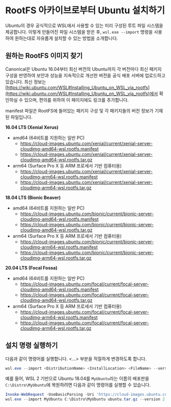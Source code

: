 # RootFS 아카이브로부터 Ubuntu 설치하기

Ubuntu의 경우 공식적으로 WSL에서 사용할 수 있는 미리 구성된 루트 파일 시스템을 제공합니다. 이렇게 만들어진 파일 시스템을 받은 후, `wsl.exe --import` 명령을 사용하여 원하는대로 자유롭게 설치할 수 있는 방법을 소개합니다.

## 원하는 RootFS 이미지 찾기

Canonical은 Ubuntu 16.04부터 최신 버전의 Ubuntu까지 각 버전마다 최신 패키지 구성을 반영하여 보안과 성능을 지속적으로 개선한 버전을 공식 배포 서버에 업로드하고 있습니다. 최신 정보는 [https://wiki.ubuntu.com/WSL#Installing_Ubuntu_on_WSL_via_rootfs](https://wiki.ubuntu.com/WSL#Installing_Ubuntu_on_WSL_via_rootfs)에서 확인하실 수 있으며, 편의를 위하여 이 페이지에도 링크를 추가합니다.

manifest 파일은 RootFS에 들어있는 패키지 구성 및 각 패키지들의 버전 정보가 기재된 파일입니다.

**16.04 LTS (Xenial Xerus)**

- amd64 (64비트를 지원하는 일반 PC)
  - https://cloud-images.ubuntu.com/xenial/current/xenial-server-cloudimg-amd64-wsl.rootfs.manifest
  - https://cloud-images.ubuntu.com/xenial/current/xenial-server-cloudimg-amd64-wsl.rootfs.tar.gz
- arm64 (Surface Pro X 등 ARM 프로세서 기반 컴퓨터용)
  - https://cloud-images.ubuntu.com/xenial/current/xenial-server-cloudimg-arm64-wsl.rootfs.manifest
  - https://cloud-images.ubuntu.com/xenial/current/xenial-server-cloudimg-arm64-wsl.rootfs.tar.gz

**18.04 LTS (Bionic Beaver)**

- amd64 (64비트를 지원하는 일반 PC)
  - https://cloud-images.ubuntu.com/bionic/current/bionic-server-cloudimg-amd64-wsl.rootfs.manifest
  - https://cloud-images.ubuntu.com/bionic/current/bionic-server-cloudimg-amd64-wsl.rootfs.tar.gz
- arm64 (Surface Pro X 등 ARM 프로세서 기반 컴퓨터용)
  - https://cloud-images.ubuntu.com/bionic/current/bionic-server-cloudimg-arm64-wsl.rootfs.manifest
  - https://cloud-images.ubuntu.com/bionic/current/bionic-server-cloudimg-arm64-wsl.rootfs.tar.gz

**20.04 LTS (Focal Fossa)**

- amd64 (64비트를 지원하는 일반 PC)
  - https://cloud-images.ubuntu.com/focal/current/focal-server-cloudimg-amd64-wsl.rootfs.manifest
  - https://cloud-images.ubuntu.com/focal/current/focal-server-cloudimg-amd64-wsl.rootfs.tar.gz
- arm64 (Surface Pro X 등 ARM 프로세서 기반 컴퓨터용)
  - https://cloud-images.ubuntu.com/focal/current/focal-server-cloudimg-arm64-wsl.rootfs.manifest
  - https://cloud-images.ubuntu.com/focal/current/focal-server-cloudimg-arm64-wsl.rootfs.tar.gz

## 설치 명령 실행하기

다음과 같이 명령어를 실행합니다. <...> 부분을 적절하게 변경하도록 합니다.

```powershell
wsl.exe --import <DistributionName> <InstallLocation> <FileName> --version <1|2>
```

예를 들어, WSL 2 기반으로 Ubuntu 18.04를 `MyUbuntu`라는 이름의 배포판을 `C:\Distro\MyUbuntu`에 복원하려면 다음과 같이 명령어를 실행할 수 있습니다.

```powershell
Invoke-WebRequest -UseBasicParsing -Uri 'https://cloud-images.ubuntu.com/focal/current/focal-server-cloudimg-amd64-wsl.rootfs.tar.gz' -OutFile 'ubuntu.tar.gz'
wsl.exe --import MyUbuntu C:\Distro\MyUbuntu ubuntu.tar.gz --version 2
```

